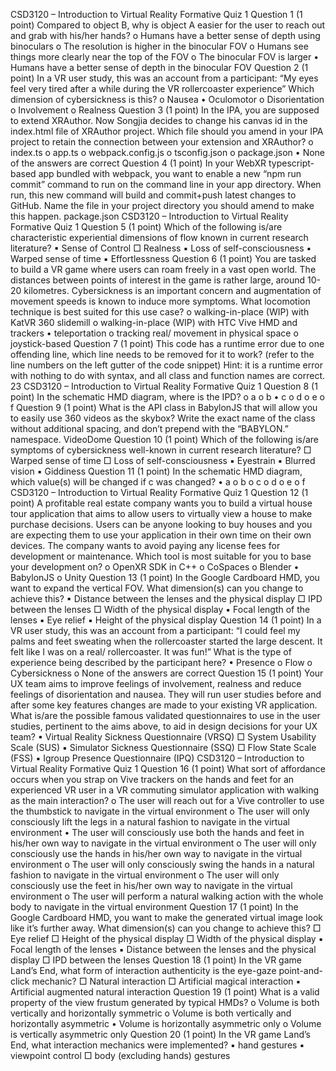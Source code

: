 CSD3120 – Introduction to Virtual Reality Formative Quiz 1
Question 1 (1 point)
Compared to object B, why is object A easier for the user to 
reach out and grab with his/her hands?
o Humans have a better sense of depth using binoculars
o The resolution is higher in the binocular FOV
o Humans see things more clearly near the top of the FOV
o The binocular FOV is larger
• Humans have a better sense of depth in the binocular FOV
Question 2 (1 point)
In a VR user study, this was an account from a participant: “My eyes 
feel very tired after a while during the VR rollercoaster experience”
Which dimension of cybersickness is this?
o Nausea
• Oculomotor
o Disorientation
o Involvement
o Realness
Question 3 (1 point)
In the IPA, you are supposed to extend XRAuthor. Now Songjia decides to change his canvas id in the index.html file
of XRAuthor project.
Which file should you amend in your IPA project to retain the connection between your extension and XRAuthor?
o index.ts
o app.ts
o webpack.config.js
o tsconfig.json
o package.json
• None of the answers are correct
Question 4 (1 point)
In your WebXR typescript-based app bundled with webpack, you want to enable a new “npm run commit” 
command to run on the command line in your app directory. When run, this new command will build and 
commit+push latest changes to GitHub.
Name the file in your project directory you should amend to make this happen.
package.json
CSD3120 – Introduction to Virtual Reality Formative Quiz 1
Question 5 (1 point)
Which of the following is/are characteristic experiential dimensions of flow known in current research literature?
▪ Sense of Control
□ Realness
▪ Loss of self-consciousness
▪ Warped sense of time
▪ Effortlessness
Question 6 (1 point)
You are tasked to build a VR game where users can roam freely in a vast open world. The distances between points 
of interest in the game is rather large, around 10-20 kilometres. Cybersickness is an important concern and 
augmentation of movement speeds is known to induce more symptoms.
What locomotion technique is best suited for this use case?
o walking-in-place (WIP) with KatVR 360 slidemill
o walking-in-place (WIP) with HTC Vive HMD and trackers
• teleportation
o tracking real/ movement in physical space
o joystick-based
Question 7 (1 point)
This code has a runtime error due to one offending line, which line needs to be removed for it to work? 
(refer to the line numbers on the left gutter of the code snippet)
Hint: it is a runtime error with nothing to do with syntax, and all class and function names are correct.
23
CSD3120 – Introduction to Virtual Reality Formative Quiz 1
Question 8 (1 point)
In the schematic HMD diagram, where is the IPD?
o a
o b
• c
o d
o e
o f
Question 9 (1 point)
What is the API class in BabylonJS that will allow you to easily use 360 videos as the skybox?
Write the exact name of the class without additional spacing, and don’t prepend with the “BABYLON.” namespace.
VideoDome
Question 10 (1 point)
Which of the following is/are symptoms of cybersickness well-known in current research literature?
□ Warped sense of time
□ Loss of self-consciousness
▪ Eyestrain
▪ Blurred vision
▪ Giddiness
Question 11 (1 point)
In the schematic HMD diagram, which value(s) 
will be changed if c was changed?
• a
o b
o c
o d
o e
o f
CSD3120 – Introduction to Virtual Reality Formative Quiz 1
Question 12 (1 point)
A profitable real estate company wants you to build a virtual house tour application that aims to allow users to 
virtually view a house to make purchase decisions. Users can be anyone looking to buy houses and you are expecting 
them to use your application in their own time on their own devices. The company wants to avoid paying any license 
fees for development or maintenance. Which tool is most suitable for you to base your development on?
o OpenXR SDK in C++
o CoSpaces
o Blender
• BabylonJS
o Unity
Question 13 (1 point)
In the Google Cardboard HMD, you want to expand the vertical FOV.
What dimension(s) can you change to achieve this?
▪ Distance between the lenses and the physical display
□ IPD between the lenses
□ Width of the physical display
▪ Focal length of the lenses
▪ Eye relief
▪ Height of the physical display
Question 14 (1 point)
In a VR user study, this was an account from a participant: “I could 
feel my palms and feet sweating when the rollercoaster started the 
large descent. It felt like I was on a real/ rollercoaster. It was fun!”
What is the type of experience being 
described by the participant here?
• Presence
o Flow
o Cybersickness
o None of the answers are correct
Question 15 (1 point)
Your UX team aims to improve feelings of involvement, realness and reduce feelings of disorientation and nausea. 
They will run user studies before and after some key features changes are made to your existing VR application.
What is/are the possible famous validated questionnaires to use in the user studies, pertinent to the aims above, to 
aid in design decisions for your UX team?
▪ Virtual Reality Sickness Questionnaire (VRSQ)
□ System Usability Scale (SUS)
▪ Simulator Sickness Questionnaire (SSQ)
□ Flow State Scale (FSS)
▪ Igroup Presence Questionnaire (IPQ)
CSD3120 – Introduction to Virtual Reality Formative Quiz 1
Question 16 (1 point)
What sort of affordance occurs when you strap on Vive trackers on the hands and feet for an experienced VR user in 
a VR commuting simulator application with walking as the main interaction?
o The user will reach out for a Vive controller to use the thumbstick to navigate in the virtual environment
o The user will only consciously lift the legs in a natural fashion to navigate in the virtual environment
• The user will consciously use both the hands and feet in his/her own way to navigate in the virtual 
environment
o The user will only consciously use the hands in his/her own way to navigate in the virtual environment
o The user will only consciously swing the hands in a natural fashion to navigate in the virtual environment
o The user will only consciously use the feet in his/her own way to navigate in the virtual environment
o The user will perform a natural walking action with the whole body to navigate in the virtual environment
Question 17 (1 point)
In the Google Cardboard HMD, you want to make the generated virtual image look like it’s further away.
What dimension(s) can you change to achieve this?
□ Eye relief
□ Height of the physical display
□ Width of the physical display
▪ Focal length of the lenses
▪ Distance between the lenses and the physical display
□ IPD between the lenses
Question 18 (1 point)
In the VR game Land’s End, what form of interaction authenticity is the eye-gaze point-and-click mechanic?
□ Natural interaction
□ Artificial magical interaction
▪ Artificial augmented natural interaction
Question 19 (1 point)
What is a valid property of the view frustum generated by typical HMDs?
o Volume is both vertically and horizontally symmetric
o Volume is both vertically and horizontally asymmetric
• Volume is horizontally asymmetric only
o Volume is vertically asymmetric only
Question 20 (1 point)
In the VR game Land’s End, what interaction mechanics were implemented?
▪ hand gestures
▪ viewpoint control
□ body (excluding hands) gestures
